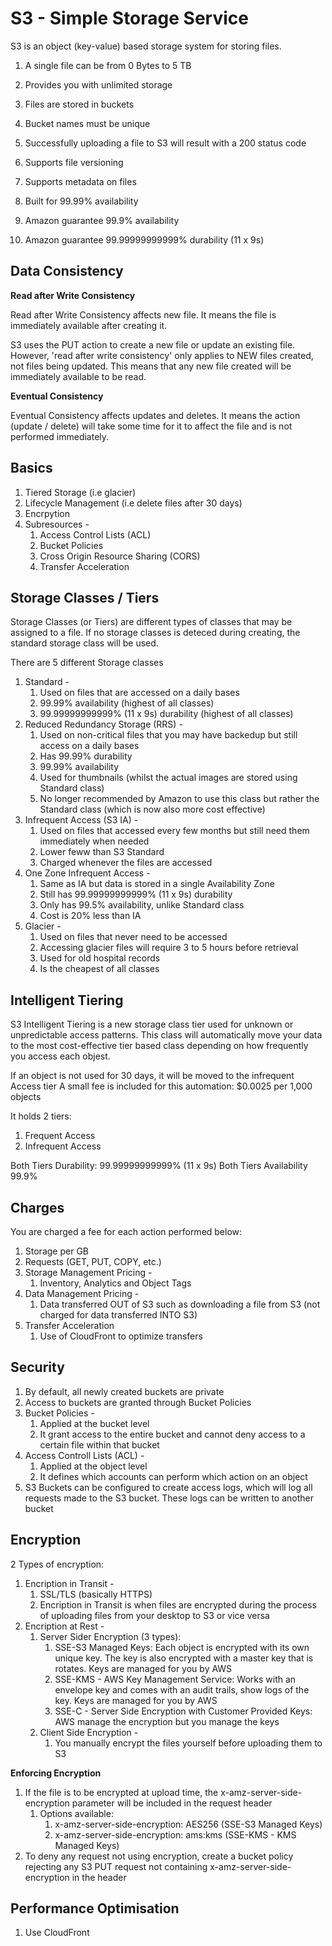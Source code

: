 # S3 - Simple Storage Service

S3 is an object (key-value) based storage system for storing files.

1. A single file can be from 0 Bytes to 5 TB
2. Provides you with unlimited storage
3. Files are stored in buckets
4. Bucket names must be unique
5. Successfully uploading a file to S3 will result with a 200 status code
6. Supports file versioning
7. Supports metadata on files

8. Built for 99.99% availability
9. Amazon guarantee 99.9% availability
10. Amazon guarantee 99.99999999999% durability (11 x 9s)

## Data Consistency

**Read after Write Consistency**

Read after Write Consistency affects new file.
It means the file is immediately available after creating it.

S3 uses the PUT action to create a new file or update an existing file.
However, 'read after write consistency' only applies to NEW files created, not files being updated.
This means that any new file created will be immediately available to be read.

**Eventual Consistency**

Eventual Consistency affects updates and deletes.
It means the action (update / delete) will take some time for it to affect the file and is not performed immediately.

## Basics

1. Tiered Storage (i.e glacier)
2. Lifecycle Management (i.e delete files after 30 days)
3. Encrpytion
4. Subresources -
   1. Access Control Lists (ACL)
   2. Bucket Policies
   3. Cross Origin Resource Sharing (CORS)
   4. Transfer Acceleration

## Storage Classes / Tiers

Storage Classes (or Tiers) are different types of classes that may be assigned to a file.
If no storage classes is deteced during creating, the standard storage class will be used.

There are 5 different Storage classes

1. Standard -
   1. Used on files that are accessed on a daily bases
   2. 99.99% availability (highest of all classes)
   3. 99.99999999999% (11 x 9s) durability (highest of all classes)
2. Reduced Redundancy Storage (RRS) -
   1. Used on non-critical files that you may have backedup but still access on a daily bases
   2. Has 99.99% durability
   3. 99.99% availability
   4. Used for thumbnails (whilst the actual images are stored using Standard class)
   5. No longer recommended by Amazon to use this class but rather the Standard class (which is now also more cost effective)
3. Infrequent Access (S3 IA) -
   1. Used on files that accessed every few months but still need them immediately when needed
   2. Lower feww than S3 Standard
   3. Charged whenever the files are accessed
4. One Zone Infrequent Access -
   1. Same as IA but data is stored in a single Availability Zone
   2. Still has 99.99999999999% (11 x 9s) durability
   3. Only has 99.5% availability, unlike Standard class
   4. Cost is 20% less than IA
5. Glacier -
   1. Used on files that never need to be accessed
   2. Accessing glacier files will require 3 to 5 hours before retrieval
   3. Used for old hospital records
   4. Is the cheapest of all classes

## Intelligent Tiering

S3 Intelligent Tiering is a new storage class tier used for unknown or unpredictable access patterns.
This class will automatically move your data to the most cost-effective tier based class depending on how frequently you access each objest.

If an object is not used for 30 days, it will be moved to the infrequent Access tier
A small fee is included for this automation: \$0.0025 per 1,000 objects

It holds 2 tiers:

1. Frequent Access
2. Infrequent Access

Both Tiers Durability: 99.99999999999% (11 x 9s)
Both Tiers Availability 99.9%

## Charges

You are charged a fee for each action performed below:

1. Storage per GB
2. Requests (GET, PUT, COPY, etc.)
3. Storage Management Pricing -
   1. Inventory, Analytics and Object Tags
4. Data Management Pricing -
   1. Data transferred OUT of S3 such as downloading a file from S3 (not charged for data transferred INTO S3)
5. Transfer Acceleration
   1. Use of CloudFront to optimize transfers

## Security

1. By default, all newly created buckets are private
2. Access to buckets are granted through Bucket Policies
3. Bucket Policies -
   1. Applied at the bucket level
   2. It grant access to the entire bucket and cannot deny access to a certain file within that bucket
4. Access Controll Lists (ACL) -
   1. Applied at the object level
   2. It defines which accounts can perform which action on an object
5. S3 Buckets can be configured to create access logs, which will log all requests made to the S3 bucket. These logs can be written to another bucket

## Encryption

2 Types of encryption:

1. Encription in Transit -
   1. SSL/TLS (basically HTTPS)
   2. Encription in Transit is when files are encrypted during the process of uploading files from your desktop to S3 or vice versa
2. Encription at Rest -
   1. Server Sider Encryption (3 types):
      1. SSE-S3 Managed Keys: Each object is encrypted with its own unique key. The key is also encrypted with a master key that is rotates. Keys are managed for you by AWS
      2. SSE-KMS - AWS Key Management Service: Works with an envelope key and comes with an audit trails, show logs of the key. Keys are managed for you by AWS
      3. SSE-C - Server Side Encryption with Customer Provided Keys: AWS manage the encryption but you manage the keys
   2. Client Side Encryption -
      1. You manually encrypt the files yourself before uploading them to S3

**Enforcing Encryption**

1. If the file is to be encrypted at upload time, the x-amz-server-side-encryption parameter will be included in the request header
   1. Options available:
      1. x-amz-server-side-encryption: AES256 (SSE-S3 Managed Keys)
      2. x-amz-server-side-encryption: ams:kms (SSE-KMS - KMS Managed Keys)
2. To deny any request not using encryption, create a bucket policy rejecting any S3 PUT request not containing x-amz-server-side-encryption in the header

## Performance Optimisation

1. Use CloudFront
